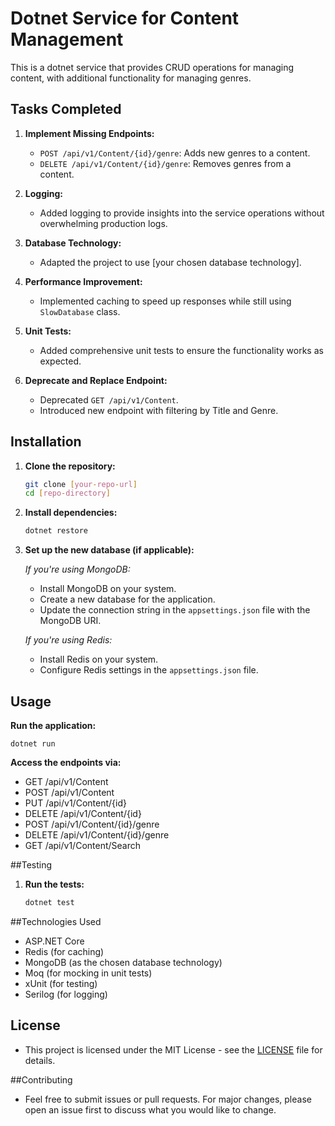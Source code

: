 # Dotnet Service for Content Management

This is a dotnet service that provides CRUD operations for managing content, with additional functionality for managing genres.

## Tasks Completed

1. **Implement Missing Endpoints:**
   - `POST /api/v1/Content/{id}/genre`: Adds new genres to a content.
   - `DELETE /api/v1/Content/{id}/genre`: Removes genres from a content.

2. **Logging:**
   - Added logging to provide insights into the service operations without overwhelming production logs.

3. **Database Technology:**
   - Adapted the project to use [your chosen database technology].

4. **Performance Improvement:**
   - Implemented caching to speed up responses while still using `SlowDatabase` class.

5. **Unit Tests:**
   - Added comprehensive unit tests to ensure the functionality works as expected.

6. **Deprecate and Replace Endpoint:**
   - Deprecated `GET /api/v1/Content`.
   - Introduced new endpoint with filtering by Title and Genre.

## Installation

1. **Clone the repository:**
   ```sh
   git clone [your-repo-url]
   cd [repo-directory]
    ```
2. **Install dependencies:**
    ```sh
    dotnet restore
    ```
    
3. **Set up the new database (if applicable):**

    *If you're using MongoDB:*
   - Install MongoDB on your system.
   - Create a new database for the application.
   - Update the connection string in the `appsettings.json` file with the MongoDB URI.

   *If you're using Redis:*
   - Install Redis on your system.
   - Configure Redis settings in the `appsettings.json` file.

## Usage

**Run the application:**
    
    dotnet run
    
**Access the endpoints via:**

   - GET /api/v1/Content
   - POST /api/v1/Content
   - PUT /api/v1/Content/{id}
   - DELETE /api/v1/Content/{id}
   - POST /api/v1/Content/{id}/genre
   - DELETE /api/v1/Content/{id}/genre
   - GET /api/v1/Content/Search
  
##Testing

1. **Run the tests:**

    ```sh
    dotnet test
    ```

##Technologies Used

   - ASP.NET Core
   - Redis (for caching)
   - MongoDB (as the chosen database technology)
   - Moq (for mocking in unit tests)
   - xUnit (for testing)
   - Serilog (for logging)

## License

   - This project is licensed under the MIT License - see the [LICENSE](LICENSE) file for details.

    
##Contributing

   - Feel free to submit issues or pull requests. For major changes, please open an issue first to discuss what you would like to change.